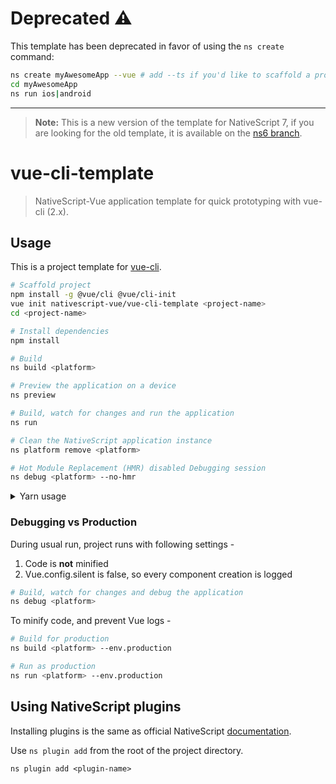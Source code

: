 # Deprecated :warning:

This template has been deprecated in favor of using the `ns create` command:

```bash
ns create myAwesomeApp --vue # add --ts if you'd like to scaffold a project with TypeScript
cd myAwesomeApp
ns run ios|android
```

---


> **Note:** This is a new version of the template for NativeScript 7, if you are looking for the old template, it is available on the [ns6 branch](https://github.com/nativescript-vue/vue-cli-template/tree/ns6).

# vue-cli-template

> NativeScript-Vue application template for quick prototyping with vue-cli (2.x).

## Usage

This is a project template for [vue-cli](https://github.com/vuejs/vue-cli/tree/master).

``` bash
# Scaffold project
npm install -g @vue/cli @vue/cli-init
vue init nativescript-vue/vue-cli-template <project-name>
cd <project-name>

# Install dependencies
npm install

# Build
ns build <platform>

# Preview the application on a device
ns preview

# Build, watch for changes and run the application
ns run

# Clean the NativeScript application instance
ns platform remove <platform>

# Hot Module Replacement (HMR) disabled Debugging session 
ns debug <platform> --no-hmr
```
<details><summary>Yarn usage</summary>
<p>

``` bash
# Scaffold project
yarn global add @vue/cli @vue/cli-init
vue init nativescript-vue/vue-cli-template <project-name>
cd <project-name>

# Install dependencies
yarn

```

</p>
</details>

### Debugging vs Production

During usual run, project runs with following settings -

1. Code is **not** minified
2. Vue.config.silent is false, so every component creation is logged

```bash
# Build, watch for changes and debug the application
ns debug <platform>
```

To minify code, and prevent Vue logs -

```bash
# Build for production
ns build <platform> --env.production

# Run as production
ns run <platform> --env.production
```

## Using NativeScript plugins

Installing plugins is the same as official NativeScript [documentation](https://docs.nativescript.org/plugins/plugins#installing-plugins).

Use `ns plugin add` from the root of the project directory.

```shell
ns plugin add <plugin-name>
```
